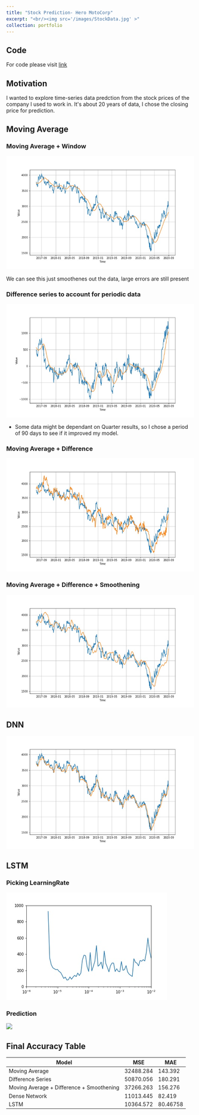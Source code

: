 ```yaml
---
title: "Stock Prediction- Hero MotoCorp"
excerpt: "<br/><img src='/images/StockData.jpg' >"
collection: portfolio
---
```


## Code

For code please visit [link](https://github.com/ArnabPushilal/HeroMotoStockPrediction)

## Motivation 
I wanted to explore time-series data predction from the stock prices of the company I used to work in.
It's about 20 years of data, I chose the closing price for prediction.

## Moving Average

### Moving Average + Window
 ![](/images/MovingAvg.jpg)
 
 We can see this just smoothenes out the data, large errors are still present
 
###  Difference series to account for periodic data
 ![](/images/DifferenceSeries.jpg)
 
 * Some data might be dependant on Quarter results, so I chose a period of 90 days to see if it improved my model.
### Moving Average + Difference 
 ![](/images/MovingAvgpluspast.jpg)
 
### Moving Average + Difference + Smoothening
 ![](/images/MovingAvgSmooth.jpg)
 
## DNN
 ![](/images/DenseNetwork.jpg)
 
 
## LSTM
 
### Picking LearningRate
  
![](/images/LearningRate%20(2).jpg)
   
 
### Prediction
![](/main/images/LSTM.jpg)

## Final Accuracy Table
  
 |Model |MSE| MAE |
|--- | --- | --- |
| Moving Average | 32488.284 | 143.392 |
| Difference Series |  50870.056|180.291|
| Moving Average + Difference + Smoothening|  37266.263 | 156.276|
| Dense Network | 11013.445 | 82.419 |
| LSTM | 10364.572| 80.46758|




